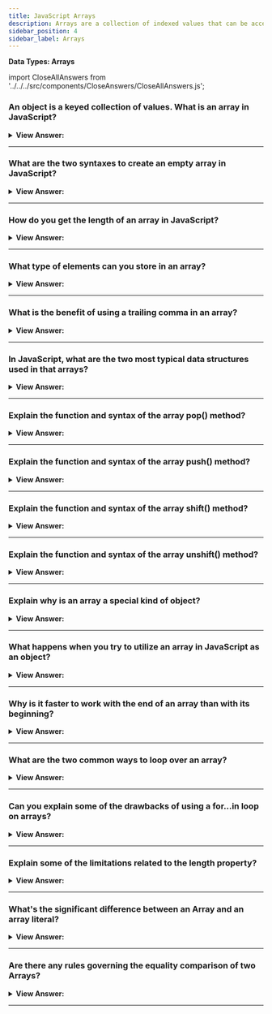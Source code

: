 ```yaml
---
title: JavaScript Arrays
description: Arrays are a collection of indexed values that can be accessed by a numerical index.
sidebar_position: 4
sidebar_label: Arrays
---
```


**Data Types: Arrays**

import CloseAllAnswers from '../../../src/components/CloseAnswers/CloseAllAnswers.js';

<CloseAllAnswers />

### An object is a keyed collection of values. What is an array in JavaScript?

<details>
  <summary><strong>View Answer:</strong></summary>
  <div>
  <div><strong>Interview Response:</strong> We use an Array to store an ordered collection of values.</div><br />
  <div><strong>Technical Response:</strong> An array is a special data structure that gets used to store an ordered collection of values. Arrays are ordered with numbered indexes starting at zero and encapsulated in square brackets. To access the values, you must use the variable and an assigned index number to extract the value.<br />
  </div><br />
  <div><strong className="codeExample">Code Example:</strong><br /><br />

  <div></div>

```js
let fruits = ['Apple', 'Orange', 'Plum'];

alert(fruits[0]); // Apple
alert(fruits[1]); // Orange
alert(fruits[2]); // Plum
```

  </div>
  </div>
</details>

---

### What are the two syntaxes to create an empty array in JavaScript?

<details>
  <summary><strong>View Answer:</strong></summary>
  <div>
  <div><strong>Interview Response:</strong> The array global object and an array literal using square brackets are used to create an empty array.</div><br />
  <div><strong>Technical Response:</strong> You can use two syntaxes to create an array, including the Array() global object and an array literal using square brackets. The common practice is to use the square bracket representation.<br /><br />
  </div><br />
  <div><strong className="codeExample">Code Example:</strong><br /><br />

  <div></div>

```js
let arr = new Array();
let arr = [];
```

  </div>
  </div>
</details>

---

### How do you get the length of an array in JavaScript?

<details>
  <summary><strong>View Answer:</strong></summary>
  <div>
  <div><strong>Interview Response:</strong> To extract the length of an array, you must use the array length property.
</div><br />
  <div><strong className="codeExample">Code Example:</strong><br /><br />

  <div></div>

```js
let fruits = ['Apple', 'Orange', 'Plum'];

alert(fruits.length); // 3
```

  </div>
  </div>
</details>

---

### What type of elements can you store in an array?

<details>
  <summary><strong>View Answer:</strong></summary>
  <div>
  <div><strong>Interview Response:</strong> Technically, in JavaScript, arrays can have elements of different types without producing an error.</div><br />
  <div><strong>Technical Response:</strong> Arrays are classified as Homogeneous Data Structures because they store elements of the same type in programming languages like Java. However, JavaScript Arrays are considered objects and do not have the same technical specifications. Technically in JavaScript, arrays can have elements of different types without producing an error. Arrays are list-like objects whose prototype has methods to perform traversal and mutation operations—neither the length of a JavaScript array nor the types of its elements getting fixed.<br />
  </div><br />
  <div><strong className="codeExample">Code Example:</strong><br /><br />

  <div></div>

```js
// Array of Numbers
let nums = [0, 1, 2];

for (num of nums) {
  console.log(nums); // 1, 2, 3
}

// Array of multiple Types
let rands = [0, 'a', 'b', true];

for (rand of rands) {
  console.log(rand); // 0, a, b, true
}
```

  </div>
  </div>
</details>

---

### What is the benefit of using a trailing comma in an array?

<details>
  <summary><strong>View Answer:</strong></summary>
  <div>
  <div><strong>Interview Response:</strong> The trailing comma style makes it easier to insert and remove items because all lines become alike.
</div><br />
  <div><strong className="codeExample">Code Example:</strong><br /><br />

  <div></div>

```js
let fruits = [
  'Apple',
  'Orange',
  'Plum', // <-- Trailing Comma
];
```

  </div>
  </div>
</details>

---

### In JavaScript, what are the two most typical data structures used in that arrays?

<details>
  <summary><strong>View Answer:</strong></summary>
  <div>
  <div><strong>Interview Response:</strong> JavaScript arrays get used as a queue or stack data structure. An array can also act as a deque data structure.
</div><br />
  <div><strong className="codeExample">Code Example:</strong><br /><br />

  <div></div>

```js
let fruits = [
  'Apple',
  'Orange',
  'Plum', // <-- Trailing Comma
];
```

  </div>
  </div>
</details>

---

### Explain the function and syntax of the array pop() method?

<details>
  <summary><strong>View Answer:</strong></summary>
  <div>
  <div><strong>Interview Response:</strong> The array pop() method removes the last element of an array and returns the element. It has no arguments or parameters.</div><br />
  <div><strong>Technical Response:</strong> The array pop() method removes the last element of an array and returns the element. It also affects the array's length and returns undefined if the array is empty. The pop method is considered a generic method, and it can be called or applied to array-like objects. However, it may not work correctly with objects that have no length. The pop method has no parameters/arguments.<br />
  </div><br />
  <div><strong className="codeExample">Code Example:</strong><br /><br />

<strong>Syntax: </strong> arr.pop()<br /><br />

  <div></div>

```js
let fruits = ['Apple', 'Orange', 'Pear'];

alert(fruits.pop()); // remove "Pear" and alert it

alert(fruits); // Apple, Orange

// Works with array like objects (required: length property)

var myFish = {
  0: 'angel',
  1: 'clown',
  2: 'mandarin',
  3: 'sturgeon',
  length: 4,
};

var popped = Array.prototype.pop.call(myFish); //same syntax for using apply( )

console.log(myFish); // {0:'angel', 1:'clown', 2:'mandarin', length: 3}

console.log(popped); // 'sturgeon'
```

  </div>
  </div>
</details>

---

### Explain the function and syntax of the array push() method?

<details>
  <summary><strong>View Answer:</strong></summary>
  <div>
  <div><strong>Interview Response:</strong> The array push method appends one or more elements to the end of an array.</div><br />
  <div><strong>Technical Response:</strong> The array push() method appends one or more elements to the end of an array. The push method is generic by design and allows it to get used on array-like objects. The push method relies on a length property to determine where to start inserting the given values. If the length property cannot convert into a number, the index used is 0. This outcome includes the possibility of length being nonexistent, in which case length gets created. Although strings are native, Array-like objects, they are not suitable in applications of the push method, as strings are immutable, similarly to the native, Array-like object arguments. The push syntax allows for single or multiple elements.<br />
  </div><br />
  <div><strong className="codeExample">Code Example:</strong><br /><br />

<strong>Syntax: </strong> arr.push(element1, element2)<br /><br />

  <div></div>

```js
// Pushing a single element
let fruits = ['Apple', 'Orange'];

fruits.push('Pear');

alert(fruits); // Apple, Orange, Pear

// Pushing multiple elements
let sports = ['soccer', 'baseball'];
let total = sports.push('football', 'swimming');

console.log(sports); // ['soccer', 'baseball', 'football', 'swimming']
console.log(total); // 4
```

  </div>
  </div>
</details>

---

### Explain the function and syntax of the array shift() method?

<details>
  <summary><strong>View Answer:</strong></summary>
  <div>
  <div><strong>Interview Response:</strong> The array shift() method removes the first element at the beginning array and returns the removed element.</div><br />
  <div><strong>Technical Response:</strong> The array shift() method removes the first element at the beginning array and returns the removed element. The shift method always changes the length of the array. If the array is empty, then the shift method returns undefined. The shift method is intentionally generic; this method can be called or applied to objects resembling arrays. Objects which do not contain a length property reflecting the last in a series of consecutive, zero-based numerical properties may not behave in any meaningful manner. The shift method has no additional parameters because of its generic design.<br />
  </div><br />
  <div><strong className="codeExample">Code Example:</strong><br /><br />

<strong>Syntax: </strong> arr.shift() <br /><br />

  <div></div>

```js
let fruits = ['Apple', 'Orange', 'Pear'];

alert(fruits.shift()); // remove Apple and alert it

alert(fruits); // Orange, Pear
```

  </div>
  </div>
</details>

---

### Explain the function and syntax of the array unshift() method?

<details>
  <summary><strong>View Answer:</strong></summary>
  <div>
  <div><strong>Interview Response:</strong> The unshift method adds one or more elements to the beginning of an array and returns the new length of the array.</div><br />
  <div><strong>Technical Response:</strong> The unshift() function appends one or more elements to the beginning of an array and returns the array's new length, please keep in mind, if several items get supplied as parameters, they are put in a chunk at the beginning of the object in the order they were passed as arguments. This method can be invoked or applied to array-like objects. Objects that lack a length property—representing the final in a series of successive, zero-based numerical properties—may not act meaningfully.<br />
  </div><br />
  <div><strong className="codeExample">Code Example:</strong><br /><br />

<strong>Syntax: </strong> arr.unshift(element1[, ...[, elementN]])<br /><br />

  <div></div>

```js
let arr = [4, 5, 6];

arr.unshift(1, 2, 3);
console.log(arr);
// [1, 2, 3, 4, 5, 6]

arr = [4, 5, 6]; // resetting the array

arr.unshift(1);
arr.unshift(2);
arr.unshift(3);

console.log(arr);
// [3, 2, 1, 4, 5, 6]
```

  </div>
  </div>
</details>

---

### Explain why is an array a special kind of object?

<details>
  <summary><strong>View Answer:</strong></summary>
  <div>
  <div><strong>Interview Response:</strong> : An array is a special object because the square brackets used to access a property arr[0] come from the object syntax.</div><br />
  <div><strong>Technical Response:</strong> An array is a special object because the square brackets used to access a property arr[0] come from the object syntax. That is essentially the same as obj[key], where arr is the object, while numbers get used as keys. An array-like object typically has the length property within its structure, like regular arrays. They extend objects by providing special methods to work with ordered collections of data and the length property. But at the core, it is still an object. Unlike array-like objects, arrays get optimized for fast performance and handling of internal components.<br />
  </div><br />
  <div><strong className="codeExample">Code Example:</strong><br /><br />

  <div></div>

```js
// Array Like Object
let fruits = {
  0: 'Apple',
  1: 'Pear',
  2: 'Banana',
  length: 3,
};

// Array
let fruits2 = ['Apple', 'Pear', 'Banana'];

console.log(fruits[0]); // array-like object returns Apple

console.log(fruits2[0]); // array returns Apple

console.log(fruits.length); // length returns 3

let arrFruits = Array.from(fruits); // converts array-like object to an array

console.log(arrFruits.length); // length returns 3

console.log(arrFruits.pop()); // removes Banana

console.log(arrFruits.length); // length returns 2
```

  </div>
  </div>
</details>

---

### What happens when you try to utilize an array in JavaScript as an object?

<details>
  <summary><strong>View Answer:</strong></summary>
  <div>
  <div><strong>Interview Response:</strong> When you attempt to use an array as an object, it loses all its optimizations and benefits. </div><br />
  <div><strong>Technical Response:</strong>An array is a specialized object with internal optimized components. When you attempt to use an array as an object, it loses all its optimizations and benefits. It is good to think of arrays as special structures to work with the ordered data, and they provide special methods for that. Arrays are carefully tuned inside JavaScript engines to work with contiguous ordered data; please use them this way. And if you need arbitrary keys, the chances are high that you require a regular object &#123; &#125;.<br /><br />
  <strong>Examples: Misusing an array.</strong><br /><br />
  <ol>
    <li>Add a non-numeric property like arr.test = 5.</li>
    <li>Make holes, like add arr[0] and then arr[1000] (and nothing between them).</li>
    <li>Fill the array in the reverse order, like arr[1000], and arr[999].</li>
  </ol>
  </div>
  </div>
</details>

---

### Why is it faster to work with the end of an array than with its beginning?

<details>
  <summary><strong>View Answer:</strong></summary>
  <div>
  <div><strong>Interview Response:</strong> The performance difference between working the end of the array and beginning is tangible. Anytime an element must be removed or pushed onto the front of an array, the other elements must get reindexed.</div><br />
  <div><strong>Technical Response:</strong> The performance difference between working at the end of the array versus the beginning is tangible. Anytime an element must be removed or pushed onto the front of an array, the other elements should get reindexed. This performance difference means the engine (affecting performance and memory usage) must work harder to reindex all the elements. In contrast, when you push or remove an element from the end of an element, there is no need to reindex the remaining elements because their index position remains the same.<br /><br />
  <strong>Examples: The shift operation must do 3 things.</strong><br /><br />
  <ol>
    <li>Remove the element with the index 0.</li>
    <li>Move all elements to the left, renumber them in the index 1 to 0, from 2 to 1, and on to completion.</li>
    <li>Update the length property.</li>
  </ol>
  </div>
  </div>
</details>

---

### What are the two common ways to loop over an array?

<details>
  <summary><strong>View Answer:</strong></summary>
  <div>
  <div><strong>Interview Response:</strong> The two common ways to loop an array are using the for and for…of loops. Both looping structures remain optimized for performance with arrays.</div><br />
  <div><strong>Technical Response:</strong> The two common ways to loop an array are using the for and for…of loops. Both looping structures get optimized for performance with arrays. In addition, the array forEach method is available to these two loops, but it is known to cause bottlenecks.<br />
  </div><br />
  <div><strong className="codeExample">Code Example:</strong><br /><br />

  <div></div>

```js
// for...loop example
let arr = ['Apple', 'Orange', 'Pear'];

for (let i = 0; i < arr.length; i++) {
  alert(arr[i]);
}

// for...of example
let fruits = ['Apple', 'Orange', 'Plum'];

// iterates over array elements
for (let fruit of fruits) {
  alert(fruit);
}
```

  </div>
  </div>
</details>

---

### Can you explain some of the drawbacks of using a for…in loop on arrays?

<details>
  <summary><strong>View Answer:</strong></summary>
  <div>
  <div><strong>Interview Response:</strong> Several problems make it a bad idea—the loop for..in iterates over all properties, not only the numeric ones. The for..in loop by specification gets optimized for generic objects, not arrays, and thus is 10-100 times slower.</div><br />
  <div><strong>Technical Response:</strong> Although it is possible to use a for…in loop on an array, but not recommended. Several problems make it a bad idea.<br /><br />
  <strong>Examples:</strong><br /><br />
  <ol>
    <li>The for..in loop iterates across all attributes, not just the numerical ones. In the browser and other contexts, there exist so-called "array-like" objects that resemble arrays. They have length and index features, but they may also include non-numeric attributes and techniques that we do not typically require. The for..in loop, on the other hand, displays a list of them. As a result, if we need to deal with array-like objects, these "extra" properties may cause problems.</li>
    <li>The for..in loop gets optimized for generic objects, not arrays, and thus is 10-100 times slower. Of course, it is still speedy, and the speed may only matter in bottlenecks. But still, we should be aware of the difference.</li>
  </ol>
  </div>
  </div>
</details>

---

### Explain some of the limitations related to the length property?

<details>
  <summary><strong>View Answer:</strong></summary>
  <div>
  <div><strong>Interview Response:</strong> The range limitation for the length property must be lower than 2 to the 32<sup>nd</sup> power. Another limitation is the length property’s inability to return the correct number of elements.</div><br />
  <div><strong>Technical Response:</strong> According to the MDN, the range limitation for the length property must be lower than 2<sup>32</sup>. Another limitation is the length property’s inability to return the correct number of elements. For example, if there is no element in one of the indices, the length property still counts that position, and length returns the highest index, not the number of elements. A less common issue is array mutation when an element is deleted (delete colors[0]) from an array. (Note: You should never use the delete method to clear an array or remove elements.) The length is not updated with the new number of elements and returns the highest index.<br />
  </div><br />
  <div><strong className="codeExample">Code Example:</strong><br /><br />

  <div></div>

```js
var animals = ['cat', 'dog', , 'monkey']; // animals is sparse

// prints 4, but real number of elements is 3
console.log(animals.length);

var words = ['hello'];

//the highest index is 6
words[6] = 'welcome';

//prints 7, based on highest index
console.log(words.length);

var colors = ['blue', 'red', 'yellow', 'white', 'black'];

// prints 5
console.log(colors.length);

// remove the first element 'blue'.
// The array becomes sparse
delete colors[0];

// still prints 5, because the highest index 4 was not modified
console.log(colors.length);
```

:::warning

A less common issue is array mutation when an element gets deleted from an array. The length is not updated with the new number of elements and returns the highest index.

:::

  </div>
  </div>
</details>

---

### What's the significant difference between an Array and an array literal?

<details>
  <summary><strong>View Answer:</strong></summary>
  <div>
  <div><strong>Interview Response:</strong> The constructor is rarely used in modern JavaScript because array literals use the short square bracket syntax. If a “new” Array gets called with a single argument, a number, it creates an array without items, but with the given length.</div><br />
  <div><strong>Technical Response:</strong> There are several differences in the behaviors of the Array constructor and array literal. The constructor is rarely used in modern JavaScript because array literals use the square bracket [] syntax, which is shorter. Array constructors (new Array(2)) also have glitchy features that can produce adverse effects. When a new Array function gets invoked with a single argument, a number, it returns an array with no items but the specified length.<br />
  </div><br />
  <div><strong className="codeExample">Code Example:</strong><br /><br />

  <div></div>

```js
let arr = new Array(3); // will it create an array of [3] ?

alert(arr[0]); // returns undefined! no elements.

alert(arr.length); // length 3
```

  </div>
  </div>
</details>

---

### Are there any rules governing the equality comparison of two Arrays?

<details>
  <summary><strong>View Answer:</strong></summary>
  <div>
  <div><strong>Interview Response:</strong> The basic rule is always to use the strict equality operator because the equality operator can produce some adverse effects, like 0 == [] returns True when it should return false.
</div><br />
  <div><strong className="codeExample">Code Example:</strong><br /><br />

  <div></div>

```js
// Example: Equality Operator
alert([] == []); // false
alert([0] == [0]); // false

// Comparison with primitives may give strange results as well:

alert(0 == []); // true, should be false

alert(0 === []); // false, no primitive conversion in strict equality
```

  </div>
  </div>
</details>

---
